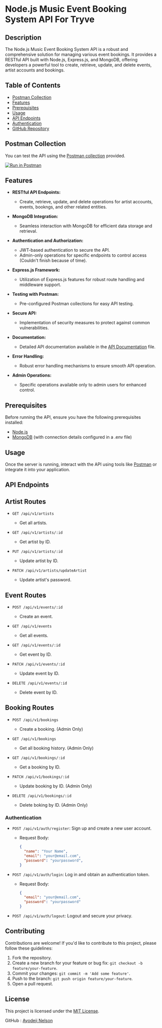# Node.js Music Event Booking System API For Tryve

## Description

The Node.js Music Event Booking System API is a robust and comprehensive solution for managing various event bookings. It provides a RESTful API built with Node.js, Express.js, and MongoDB, offering developers a powerful tool to create, retrieve, update, and delete events, artist accounts and bookings.

## Table of Contents

- [Postman Collection](#postman-collection)
- [Features](#features)
- [Prerequisites](#prerequisites)
- [Usage](#usage)
- [API Endpoints](#api-endpoints)
- [Authentication](#authentication)
- [GitHub Repository](#github-repository)

## Postman Collection

You can test the API using the [Postman collection](https://documenter.getpostman.com/view/26144957/2sB2cREQnb) provided.

[![Run in Postman](https://run.pstmn.io/button.svg)](https://documenter.getpostman.com/view/26144957/2sB2cREQnb)


## Features

- **RESTful API Endpoints:**

  - Create, retrieve, update, and delete operations for artist accounts, events, bookngs, and other related entities.

- **MongoDB Integration:**

  - Seamless interaction with MongoDB for efficient data storage and retrieval.

- **Authentication and Authorization:**

  - JWT-based authentication to secure the API.
  - Admin-only operations for specific endpoints to control access (Couldn't finish because of time).

- **Express.js Framework:**

  - Utilization of Express.js features for robust route handling and middleware support.

- **Testing with Postman:**

  - Pre-configured Postman collections for easy API testing.

- **Secure API:**

  - Implementation of security measures to protect against common vulnerabilities.

- **Documentation:**

  - Detailed API documentation available in the [API Documentation](index.html) file.

- **Error Handling:**

  - Robust error handling mechanisms to ensure smooth API operation.

- **Admin Operations:**
  - Specific operations available only to admin users for enhanced control.

## Prerequisites

Before running the API, ensure you have the following prerequisites installed:

- [Node.js](https://nodejs.org/)
- [MongoDB](https://www.mongodb.com/) (with connection details configured in a .env file)

## Usage

Once the server is running, interact with the API using tools like [Postman](https://www.postman.com/) or integrate it into your application.

## API Endpoints

## Artist Routes

- `GET /api/v1/artists`

  - Get all artists.

- `GET /api/v1/artists/:id`

  - Get artist by ID.

- `PUT /api/v1/artists/:id`
  - Update artist by ID.

- `PATCH /api/v1/artists/updateArtist`
  - Update artist's password.

## Event Routes

- `POST /api/v1/events/:id`

  - Create an event.

- `GET /api/v1/events`

  - Get all events.

- `GET /api/v1/events/:id`

  - Get event by ID.

- `PATCH /api/v1/events/:id`

  - Update event by ID.

- `DELETE /api/v1/events/:id`
  - Delete event by ID.

## Booking Routes

- `POST /api/v1/bookings`

  - Create a booking. (Admin Only)

- `GET /api/v1/bookings`

  - Get all booking history. (Admin Only)

- `GET /api/v1/bookings/:id`

  - Get a booking by ID.

- `PATCH /api/v1/bookings/:id`

  - Update booking by ID. (Admin Only)

- `DELETE /api/v1/bookings/:id`
  - Delete boking by ID. (Admin Only)

### Authentication

- `POST /api/v1/auth/register`: Sign up and create a new user account.

  - Request Body:
    ```json
    {
      "name": "Your Name",
      "email": "your@email.com",
      "password": "yourpassword",
    }
    ```

- `POST /api/v1/auth/login`: Log in and obtain an authentication token.
  - Request Body:
    ```json
    {
      "email": "your@email.com",
      "password": "yourpassword"
    }
    ```
    
- `POST /api/v1/auth/logout`: Logout and secure your privacy.

## Contributing

Contributions are welcome! If you'd like to contribute to this project, please follow these guidelines:

1. Fork the repository.
2. Create a new branch for your feature or bug fix: `git checkout -b feature/your-feature`.
3. Commit your changes: `git commit -m 'Add some feature'`.
4. Push to the branch: `git push origin feature/your-feature`.
5. Open a pull request.

## License

This project is licensed under the [MIT License](LICENSE).

GitHub : [Ayodeji Nelson](https://github.com/NelsonHennessiAyodeji)
